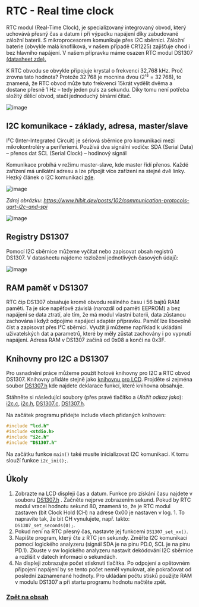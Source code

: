 # RTC - Real time clock

RTC modul (Real-Time Clock), je specializovaný integrovaný obvod, který uchovává přesný čas a datum i při výpadku napájení díky zabudované záložní baterii.
S mikroprocesorem komunikuje přes I2C sběrnici. Záložní baterie (obvykle malá knoflíková, v našem případě CR1225) zajišťuje chod i bez hlavního napájení. V našem přípravku máme osazen RTC modul DS1307 [(datasheet zde).](https://www.analog.com/media/en/technical-documentation/data-sheets/ds1307.pdf)

K RTC obvodu se obvykle připojuje krystal o frekvenci 32,768 kHz. Proč zrovna tato hodnota? Protože 32 768  je mocnina dvou (2¹⁵ = 32 768), to znamená, že RTC obvod může tuto frekvenci 15krát vydělit dvěma a dostane přesně 1 Hz – tedy jeden puls za sekundu. Díky tomu není potřeba složitý dělicí obvod, stačí jednoduchý binární čítač.

![image](https://github.com/user-attachments/assets/cce6d9e5-ccb2-46b5-b323-d633d9c3074b)

## I2C komunikace - základy, adresa, master/slave
I²C (Inter-Integrated Circuit) je sériová sběrnice pro komunikaci mezi mikrokontroléry a periferiemi. Používá dva signální vodiče:
SDA (Serial Data) – přenos dat
SCL (Serial Clock) – hodinový signál

Komunikace probíhá v režimu master-slave, kde master řídí přenos. Každé zařízení má unikátní adresu a lze připojit více zařízení na stejné dvě linky. Hezký článek o I2C komunikaci [zde](http://www.elektromys.eu/clanky/ele_i2c/clanek.html).

![image](https://github.com/user-attachments/assets/abc6c42b-abeb-4a6f-a850-ca47433e5dd9)
 
*Zdroj obrázku: https://www.hibit.dev/posts/102/communication-protocols-uart-i2c-and-spi*

![image](https://github.com/user-attachments/assets/8d93955c-0cee-41fa-94fe-6d2272da27a4)


## Registry DS1307
Pomocí I2C sběrnice můžeme vyčítat nebo zapisovat obsah registrů DS1307. V datasheetu najdeme rozložení jednotlivých časových údajů:

![image](https://github.com/user-attachments/assets/0fc05e64-ce7f-473a-a149-af28a7b3443b)


## RAM paměť v DS1307
RTC čip DS1307 obsahuje kromě obvodu reálného času i 56 bajtů RAM paměti. Ta je sice napěťově závislá (narozdíl od paměti EEPROM) a bez napájení se data ztratí, ale tím, že má modul vlastní baterii, data zůstanou zachována i když odpojíme napájecí adaptér přípravku. Paměť lze libovolně číst a zapisovat přes I²C sběrnici. Využít ji můžeme například k ukládání uživatelských dat a parametrů, které by měly zůstat zachovány i po vypnutí napájení. Adresa RAM v DS1307 začíná od 0x08 a končí na 0x3F.


## Knihovny pro I2C a DS1307
Pro usnadnění práce můžeme použít hotové knihovny pro I2C a  RTC obvod DS1307. Knihovny přidáte stejně jako [knihovnu pro LCD](https://tomaschovanec.github.io/MIT/12_LCD.html). Projděte si zejména soubor [DS1307.h](files/DS1307.h) kde najdete deklarace funkcí, které knihovna obsahuje.

Stáhněte si následující soubory (přes pravé tlačítko a *Uložit odkaz jako*): [i2c.c](files/i2c.c),  [i2c.h](files/i2c.h), [DS1307.c](files/DS1307.c), [DS1307.h](files/DS1307.h).

Na začátek programu přidejte include všech přidaných knihoven:
```c
#include "lcd.h"
#include <stdio.h>
#include "i2c.h"
#include "DS1307.h"
```

Na začátku funkce ```main()``` také musíte inicializovat I2C komunikaci. K tomu slouží funkce ```i2c_ini();```.

## Úkoly
1. Zobrazte na LCD displeji čas a datum. Funkce pro získání času najdete v souboru [DS1307.h](files/DS1307.h) . Začněte nejprve zobrazením sekund. Pokud by RTC modul vracel hodnotu sekund 80, znamená to, že je RTC modul zastaven (bit Clock Hold (CH) na adrese 0x00 je nastaven v log. 1. To napravíte tak, že bit CH vynulujete, např. takto: ``` DS1307_set_seconds(0);```.
2. Pokud není na RTC přesný čas, nastavte jej funkcemi ```DS1307_set_xx()```.
3. Napište program, který čte z RTC jen sekundy. Změřte I2C komunikaci pomocí logického analyzeru (signál SDA je na pinu PD.0, SCL je na pinu PD.1). Zkuste v sw logického analyzeru nastavit dekódování I2C sběrnice a rozlišit v datech informaci o sekundách.
4. Na displeji zobrazujte počet stisknutí tlačítka. Po odpojení a opětovném připojení napájení by se tento počet neměl vynulovat, ale pokračovat od poslední zaznamenané hodnoty. Pro ukládání počtu stisků použijte RAM v modulu DS1307 a při startu programu hodnotu načtěte zpět.

### [Zpět na obsah](README.md)
